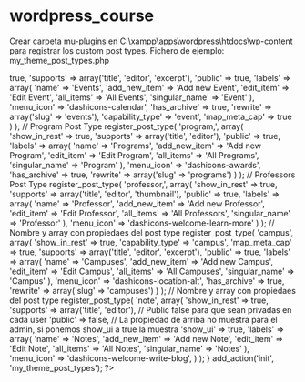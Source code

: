 ﻿# wordpress_course
Crear carpeta mu-plugins en C:\xampp\apps\wordpress\htdocs\wp-content para registrar los custom post types.
Fichero de ejemplo: my_theme_post_types.php

<?php
function my_theme_post_types() {
	// Nombre y array con propiedaes del post type
	register_post_type( 'event',  array(
		'show_in_rest' => true,
		'supports' => array('title', 'editor', 'excerpt'),
        'public' => true,
        'labels' => array(
            'name' => 'Events',
			'add_new_item' => 'Add new Event',
			'edit_item' => 'Edit Event',
			'all_items' => 'All Events',
			'singular_name' => 'Event'
        ),
        'menu_icon' => 'dashicons-calendar',
		'has_archive' => true,
		'rewrite' => array('slug' => 'events'),
		'capability_type' => 'event',
		'map_meta_cap' => true
		)
	);
		
	// Program Post Type
	register_post_type( 'program,',  array(
		'show_in_rest' => true,
		'supports' => array('title', 'editor'),
        'public' => true,
        'labels' => array(
            'name' => 'Programs',
			'add_new_item' => 'Add new Program',
			'edit_item' => 'Edit Program',
			'all_items' => 'All Programs',
			'singular_name' => 'Program'
        ),
        'menu_icon' => 'dashicons-awards',
		'has_archive' => true,
		'rewrite' => array('slug' => 'programs')
		)
	);
	// Professors Post Type
	register_post_type( 'professor,',  array(
		'show_in_rest' => true,
		'supports' => array('title', 'editor', 'thumbnail'),
        'public' => true,
        'labels' => array(
            'name' => 'Professor',
			'add_new_item' => 'Add new Professor',
			'edit_item' => 'Edit Professor',
			'all_items' => 'All Professors',
			'singular_name' => 'Professor'
        ),
        'menu_icon' => 'dashicons-welcome-learn-more'
		)
	);
	
	// Nombre y array con propiedaes del post type
	register_post_type( 'campus',  array(
		'show_in_rest' => true,
		'capability_type' => 'campus',
		'map_meta_cap' => true,
		'supports' => array('title', 'editor', 'excerpt'),
        'public' => true,
        'labels' => array(
            'name' => 'Campuses',
			'add_new_item' => 'Add new Campus',
			'edit_item' => 'Edit Campus',
			'all_items' => 'All Campuses',
			'singular_name' => 'Campus'
        ),
        'menu_icon' => 'dashicons-location-alt',
		'has_archive' => true,
		'rewrite' => array('slug' => 'campuses')
		)
	);
	
	// Nombre y array con propiedaes del post type
	register_post_type( 'note',  array(
		'show_in_rest' => true,
		'supports' => array('title', 'editor'),
		// Public false para que sean privadas en cada user
        'public' => false,
		// La propiedad de arriba no muestra para el admin, si ponemos show_ui a true la muestra
		'show_ui' => true,
        'labels' => array(
            'name' => 'Notes',
			'add_new_item' => 'Add new Note',
			'edit_item' => 'Edit Note',
			'all_items' => 'All Notes',
			'singular_name' => 'Notes'
        ),
        'menu_icon' => 'dashicons-welcome-write-blog',
		)
	);
}
add_action('init', 'my_theme_post_types');
?>
